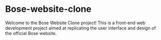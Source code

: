 # Bose-website-clone
Welcome to the Bose Website Clone project! This is a front-end web development project aimed at replicating the user interface and design of the official Bose website.
